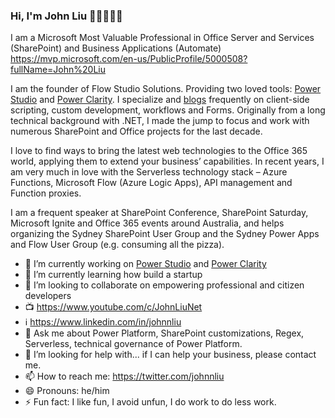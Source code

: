 ### Hi, I'm John Liu 👋🤔😄🥳🤪

I am a Microsoft Most Valuable Professional in Office Server and Services (SharePoint) and Business Applications (Automate)
https://mvp.microsoft.com/en-us/PublicProfile/5000508?fullName=John%20Liu

I am the founder of Flow Studio Solutions.  Providing two loved tools: [Power Studio](https://PowerStudio.app) and [Power Clarity](https://PowerClarity.app).  I specialize and [blogs](http://johnliu.net) frequently on client-side scripting, custom development, workflows and Forms. Originally from a long technical background with .NET, I made the jump to focus and work with numerous SharePoint and Office projects for the last decade.

I love to find ways to bring the latest web technologies to the Office 365 world, applying them to extend your business’ capabilities.  In recent years, I am very much in love with the Serverless technology stack – Azure Functions, Microsoft Flow (Azure Logic Apps), API management and Function proxies.

I am a frequent speaker at SharePoint Conference, SharePoint Saturday, Microsoft Ignite and Office 365 events around Australia, and helps organizing the Sydney SharePoint User Group and the Sydney Power Apps and Flow User Group (e.g. consuming all the pizza).

- 💪 I’m currently working on [Power Studio](https://PowerStudio.app) and [Power Clarity](https://PowerClarity.app)
- 🌱 I’m currently learning how build a startup
- 👯 I’m looking to collaborate on empowering professional and citizen developers
- 📺 https://www.youtube.com/c/JohnLiuNet 
- ℹ https://www.linkedin.com/in/johnnliu 
- 💬 Ask me about Power Platform, SharePoint customizations, Regex, Serverless, technical governance of Power Platform.
- 🤔 I’m looking for help with...  if I can help your business, please contact me.
- 📫 How to reach me: https://twitter.com/johnnliu
- 😄 Pronouns: he/him
- ⚡ Fun fact: I like fun, I avoid unfun, I do work to do less work.

<!--
**johnnliu/johnnliu** is a ✨ _special_ ✨ repository because its `README.md` (this file) appears on your GitHub profile.

Here are some ideas to get you started:

- 🔭 I’m currently working on ...
- 🌱 I’m currently learning ...
- 👯 I’m looking to collaborate on ...
- 🤔 I’m looking for help with ...
- 💬 Ask me about ...
- 📫 How to reach me: ...
- 😄 Pronouns: ...
- ⚡ Fun fact: ...
-->
